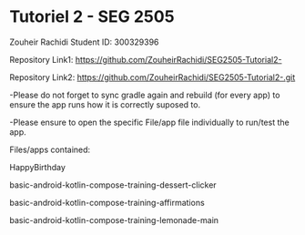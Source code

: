 # Tutoriel 2 - SEG 2505

Zouheir Rachidi
Student ID: 300329396

Repository Link1: https://github.com/ZouheirRachidi/SEG2505-Tutorial2-


Repository Link2: https://github.com/ZouheirRachidi/SEG2505-Tutorial2-.git


-Please do not forget to sync gradle again and rebuild (for every app) 
 to ensure the app runs how it is correctly suposed to.

-Please ensure to open the specific File/app file individually to run/test the app.

Files/apps contained:

HappyBirthday

basic-android-kotlin-compose-training-dessert-clicker

basic-android-kotlin-compose-training-affirmations

basic-android-kotlin-compose-training-lemonade-main
